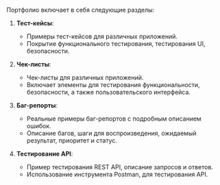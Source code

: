 Портфолио включает в себя следующие разделы:

1. **Тест-кейсы**:
   - Примеры тест-кейсов для различных приложений.
   - Покрытие функционального тестирования, тестирования UI, безопасности.
  
2. **Чек-листы**:
   - Чек-листы для различных приложений.
   - Включает элементы для тестирования функциональности, безопасности, а также пользовательского интерфейса.

3. **Баг-репорты**:
   - Реальные примеры баг-репортов с подробным описанием ошибок.
   - Описание багов, шаги для воспроизведения, ожидаемый результат, приоритет и статус.
   
4. **Тестирование API**:
   - Пример тестирования REST API, описание запросов и ответов.
   - Использование инструмента Postman, для тестирования API.
